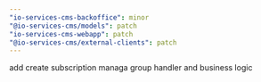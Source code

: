```yaml
---
"io-services-cms-backoffice": minor
"@io-services-cms/models": patch
"io-services-cms-webapp": patch
"@io-services-cms/external-clients": patch
---
```


add create subscription managa group handler and business logic

